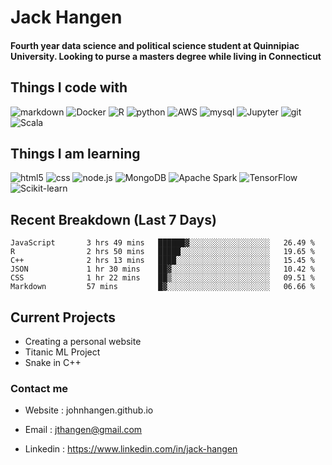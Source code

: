 # Jack Hangen #

<h4>Fourth year data science and political science student at Quinnipiac University. Looking to purse a masters degree while living in Connecticut</h4>


## Things I code with ##

<p>
<img alt="markdown" src="https://img.shields.io/badge/-Markdown-5849BE?style=flat-square&logo=Markdown&logoColor=white" />
<img alt="Docker" src="https://img.shields.io/badge/-Docker-46a2f1?style=flat-square&logo=docker&logoColor=white" />
<img alt="R" src="https://img.shields.io/badge/-R-8DD6F9?style=flat-square&logo=R&logoColor=white" /> 
<img alt="python" src="https://img.shields.io/badge/-Python-13aa52?style=flat-square&logo=python&logoColor=white" />
<img alt="AWS" src="https://img.shields.io/badge/-AWS-F9A03C?style=flat-square&logo=AWS&logoColor=white" />
<img alt="mysql" src="https://img.shields.io/badge/-mysql-F7B93E?style=flat-square&logo=mysql&logoColor=black" />
<img alt="Jupyter" src="https://img.shields.io/badge/-Jupyter-FB542B?style=flat-square&logo=Jupyter&logoColor=white" />
<img alt="git" src="https://img.shields.io/badge/-Git-F05032?style=flat-square&logo=git&logoColor=white" />
<img alt="Scala" src="https://img.shields.io/badge/-Scala-DD0031?style=flat-square&logo=Scala&logoColor=white" />
</p>

## Things I am learning ##

<p>
<img alt="html5" src="https://img.shields.io/badge/-HTML5-764ABC?style=flat-square&logo=HTML5&logoColor=white" />
  <img alt="css" src="https://img.shields.io/badge/-CSS-2088FF?style=flat-square&logo=CSS3&logoColor=white" />
  <img alt="node.js" src="https://img.shields.io/badge/-node.js-43853d?style=flat-square&logo=node.js&logoColor=white" />
  <img alt="MongoDB" src="https://img.shields.io/badge/-MongoDB-green?style=flat-square&logo=mongodb&logoColor=white" />
  <img alt="Apache Spark" src="https://img.shields.io/badge/-Apache Spark-EC4A3F?style=flat-square&logo=ApacheSpark&logoColor=white" />
  <img alt="TensorFlow" src="https://img.shields.io/badge/-TensorFlow-EC4A3F?style=flat-square&logo=TensorFlow&logoColor=white" />
  <img alt="Scikit-learn" src="https://img.shields.io/badge/-Scikit learn-DD0031?style=flat-square&logo=Scikit-learn&logoColor=white" />
</p>


## Recent Breakdown (Last 7 Days) ## 

<!--START_SECTION:waka-->

```text
JavaScript       3 hrs 49 mins   ██████▓░░░░░░░░░░░░░░░░░░   26.49 %
R                2 hrs 50 mins   █████░░░░░░░░░░░░░░░░░░░░   19.65 %
C++              2 hrs 13 mins   ████░░░░░░░░░░░░░░░░░░░░░   15.45 %
JSON             1 hr 30 mins    ██▓░░░░░░░░░░░░░░░░░░░░░░   10.42 %
CSS              1 hr 22 mins    ██▒░░░░░░░░░░░░░░░░░░░░░░   09.51 %
Markdown         57 mins         █▓░░░░░░░░░░░░░░░░░░░░░░░   06.66 %
```

<!--END_SECTION:waka-->

## Current Projects ##

* Creating a personal website
* Titanic ML Project
* Snake in C++


### Contact me ###


* Website : <a herf = johnhangen.github.io>johnhangen.github.io</a>

* Email : <a herf = jthangen@gmail.com>jthangen@gmail.com</a>

* Linkedin : <a herf = https://www.linkedin.com/in/jack-hangen>https://www.linkedin.com/in/jack-hangen</a>